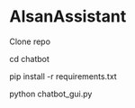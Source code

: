# AlsanAssistant

Clone repo

cd chatbot

pip install -r requirements.txt

python chatbot_gui.py

 
